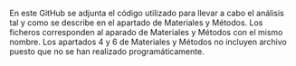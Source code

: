 En este GitHub se adjunta el código utilizado para llevar a cabo el análisis tal y como se describe en el apartado de Materiales y Métodos. 
Los ficheros corresponden al aparado de Materiales y Métodos con el mismo nombre.
Los apartados 4 y 6 de Materiales y Métodos no incluyen archivo puesto que no se han realizado programáticamente.
